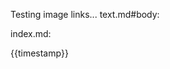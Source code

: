 Testing image links... text.md#body:

<include src="../../book/architecture/introduction/what/text.md#body" />

index.md:

<include src="../../book/architecture/introduction/what/index.md" />

<footer>
{{timestamp}}
</footer>